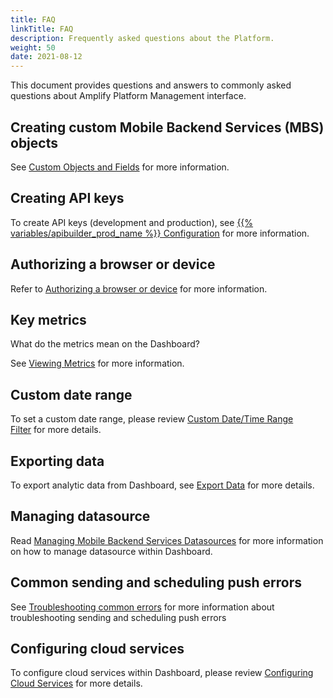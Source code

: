 ```yaml
---
title: FAQ
linkTitle: FAQ
description: Frequently asked questions about the Platform.
weight: 50
date: 2021-08-12
---
```


This document provides questions and answers to commonly asked questions about Amplify Platform Management interface.

## Creating custom Mobile Backend Services (MBS) objects

See [Custom Objects and Fields](/docs/dashboard_guide/managing_applications/managing_mobile_backend_services_datasources/managing_mobile_backend_services_data_objects/) for more information.

## Creating API keys

To create API keys (development and production), see [{{% variables/apibuilder_prod_name %}} Configuration](https://docs.axway.com/bundle/API_Builder_4x_allOS_en/page/project_configuration.html) for more information.

## Authorizing a browser or device

Refer to [Authorizing a browser or device](/docs/getting_started_with_amplify_platform_management/) for more information.

## Key metrics

What do the metrics mean on the Dashboard?

See [Viewing Metrics](/docs/dashboard_guide/managing_applications/viewing_metrics/) for more information.

## Custom date range

To set a custom date range, please review [Custom Date/Time Range Filter](/docs/dashboard_guide/managing_applications/viewing_analytics/) for more details.

## Exporting data

To export analytic data from Dashboard, see [Export Data](/docs/dashboard_guide/managing_applications/viewing_analytics/) for more details.

## Managing datasource

Read [Managing Mobile Backend Services Datasources](/docs/dashboard_guide/managing_applications/managing_mobile_backend_services_datasources/) for more information on how to manage datasource within Dashboard.

## Common sending and scheduling push errors

See [Troubleshooting common errors](/docs/dashboard_guide/managing_applications/managing_mobile_backend_services_datasources/sending_and_scheduling_push_notifications/) for more information about troubleshooting sending and scheduling push errors

## Configuring cloud services

To configure cloud services within Dashboard, please review [Configuring Cloud Services](/docs/dashboard_guide/managing_applications/managing_mobile_backend_services_datasources/configuring_cloud_services/) for more details.